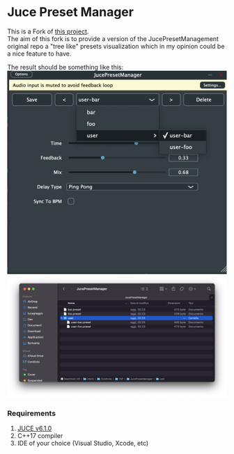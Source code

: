 # Juce Preset Manager
This is a Fork of [this project](https://github.com/TheAudioProgrammer/jucePresetManagement).\
The aim of this fork is to provide a version of the JucePresetManagement original repo a "tree like" presets visualization which in my opinion could be a nice feature to have.

The result should be something like this:
![UI](./ReadmeAssets/JucePresetManagement-UI.png "Presets visualization")
![Folders](./ReadmeAssets/JuePresetManagement-Folders.png "Folders visualization")


### Requirements

1. [JUCE v6.1.0](https://juce.com/get-juce/download) 
2. C++17 compiler
3. IDE of your choice (Visual Studio, Xcode, etc)
